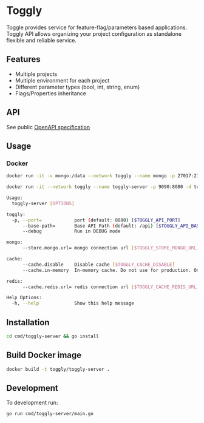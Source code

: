# Toggly

Toggle provides service for feature-flag/parameters based applications.
Toggly API allows organizing your project configuration as standalone flexible and reliable service.

## Features

- Multiple projects
- Multiple environment for each project
- Different parameter types (bool, int, string, enum)
- Flags/Properties inheritance

## API

See public [OpenAPI specification](https://app.swaggerhub.com/apis-docs/Toggly/Core/1.0.0)

## Usage

### Docker

```bash
docker run -it -v mongo:/data --network toggly --name mongo -p 27017:27017 -d mongo

docker run -it --network toggly --name toggly-server -p 9090:8080 -d toggly/toggly-server --store.mongo.url=mongodb://mongo:27017/toggly
```

```bash
Usage:
  toggly-server [OPTIONS]

toggly:
  -p, --port=            port (default: 8080) [$TOGGLY_API_PORT]
      --base-path=       Base API Path (default: /api) [$TOGGLY_API_BASE_PATH]
      --debug            Run in DEBUG mode

mongo:
      --store.mongo.url= mongo connection url [$TOGGLY_STORE_MONGO_URL]

cache:
      --cache.disable    Disable cache [$TOGGLY_CACHE_DISABLE]
      --cache.in-memory  In-memory cache. Do not use for production. Only for development purposes. [$TOGGLY_CACHE_IN_MEMORY]

redis:
      --cache.redis.url= redis connection url [$TOGGLY_CACHE_REDIS_URL]

Help Options:
  -h, --help             Show this help message
```

## Installation

```bash
cd cmd/toggly-server && go install
```

## Build Docker image

```bash
docker build -t toggly/toggly-server .
```

## Development

To development run:

```bash
go run cmd/toggly-server/main.go
```
